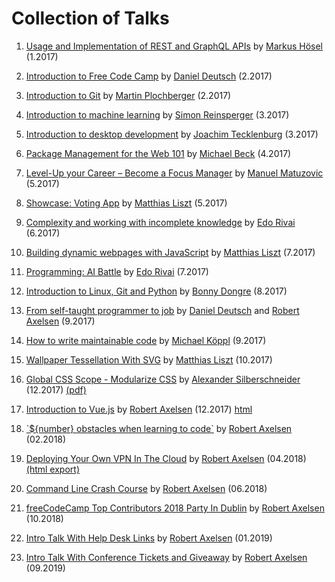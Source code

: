 # Collection of Talks

1. [ Usage and Implementation of REST and GraphQL APIs](./src/rest_graphql.ppt)
 by [Markus Hösel](http://www.hoeselm.at) (1.2017)

2. [ Introduction to Free Code Camp](https://prezi.com/r3s3kjl_yfln/intro-free-code-camp/)
 by [Daniel Deutsch](https://www.linkedin.com/in/daniel-deutsch-b95611127/) (2.2017)

3. [ Introduction to Git](./src/2017-02-24_git_quick_and_dirty.odp)
 by [Martin Plochberger](https://github.com/42pre) (2.2017)

4. [ Introduction to machine learning](https://abisz.github.io/talk-ml-introduction/#/)
 by [Simon Reinsperger](http://www.piedcode.com/) (3.2017)

5. [ Introduction to desktop development](https://docs.google.com/presentation/d/1-43Of72dOhDBW3F4Peylc2QFzm0rGw3u1XX_2TwKv6I/edit?usp=sharing)
 by [Joachim Tecklenburg](https://tecklenburg.at/) (3.2017)

6. [ Package Management for the Web 101](./src/2017_04_05_DependencyManagement/2017_04_05_DependencyManagement.pptx)
 by [Michael Beck](https://github.com/NoPodi) (4.2017)

7. [
Level-Up your Career – Become a Focus Manager](https://speakerdeck.com/matuzo/level-up-your-career-become-a-focus-manager) by [Manuel Matuzovic](https://twitter.com/mmatuzo) (5.2017)

8. [Showcase: Voting App](./src/2017_05_19_votingapp.odp) by [Matthias Liszt](https://github.com/MatthiasLiszt) (5.2017)

9. [Complexity and working with incomplete knowledge](https://www.canva.com/design/DACXXIrfcqc/DNBNJb6sN3aWZxlutP-ePA/view?utm_content=DACXXIrfcqc&utm_campaign=designshare&utm_medium=link&utm_source=sharebutton) by [Edo Rivai](https://github.com/edorivai) (6.2017)

10. [Building dynamic webpages with JavaScript](https://github.com/MatthiasLiszt/tictactoeasdynamicwebpagewithvanillajs/blob/master/dynamicvanillatalk.odp) by [Matthias Liszt](https://github.com/MatthiasLiszt) (7.2017)

11. [Programming: AI Battle](https://github.com/FCCVienna/ai-battle) by [Edo Rivai](https://github.com/edorivai) (7.2017)

12. [Introduction to Linux, Git and Python](https://github.com/bonny3d/meetup_180817/blob/master/FreeCodeCamp_presentation.ipynb) by [Bonny Dongre](https://www.linkedin.com/in/bonny-dongre-8430b811/) (8.2017)

13. [From self-taught programmer to job](https://fccvienna.github.io/selftaughtToJob/) by [Daniel Deutsch](http://www.createdd.com/) and [Robert Axelsen](http://rob.ee/) (9.2017)

14. [How to write maintainable code](./src/2017-09_how_to_write_maintainable_code.pdf) by [Michael Köppl](https://twitter.com/rettetdemdativ) (9.2017)

15. [Wallpaper Tessellation With SVG](./src/2017-10-xx-wallpaper.odp) by [Matthias Liszt](https://github.com/MatthiasLiszt/wallpapertessellation) (10.2017)

16. [Global CSS Scope - Modularize CSS](./src/2017-12-16-Modularize-CSS-Commented.pptx) by [Alexander Silberschneider](https://github.com/asilberschneider) (12.2017) [(pdf)](./src/2017-12-16-Modularize-CSS-Commented.pdf)

17. [Introduction to Vue.js](http://slides.com/robertaxelsen/vuejs-intro) by [Robert Axelsen](http://rob.ee/) (12.2017) [html](./src/2017_12_16_IntroToVueJS/intro-to-vuejs.html)

18. [\`${number} obstacles when learning to code\`](https://github.com/robaxelsen/obstacles-talk) by [Robert Axelsen](http://rob.ee/) (02.2018)

19. [Deploying Your Own VPN In The Cloud](https://slides.com/robertaxelsen/deploying-your-own-vpn-in-the-cloud/) by [Robert Axelsen](http://rob.ee/) (04.2018) [(html export)](https://github.com/FCCVienna/FCCVienna/tree/master/talks/src/2018_06_04_Deploying_VPN)

20. [Command Line Crash Course](https://github.com/FCCVienna/FCCVienna/tree/master/talks/src/2018_06_15_Command_Line_Crash_Course) by [Robert Axelsen](http://rob.ee/) (06.2018)

21. [freeCodeCamp Top Contributors 2018 Party In Dublin](https://github.com/FCCVienna/FCCVienna/tree/master/talks/src/2018_10_Top_Contributors_Party_Dublin/) by [Robert Axelsen](http://rob.ee/) (10.2018)

22. [Intro Talk With Help Desk Links](https://github.com/FCCVienna/FCCVienna/tree/master/talks/src/2019_25_01_Intro_Talk_With_Help_Desk_Links/) by [Robert Axelsen](http://rob.ee/) (01.2019)

23. [Intro Talk With Conference Tickets and Giveaway](https://github.com/FCCVienna/FCCVienna/tree/master/talks/src/2019-09-05-Intro-Slides.pdf) by [Robert Axelsen](http://rob.ee/) (09.2019)
